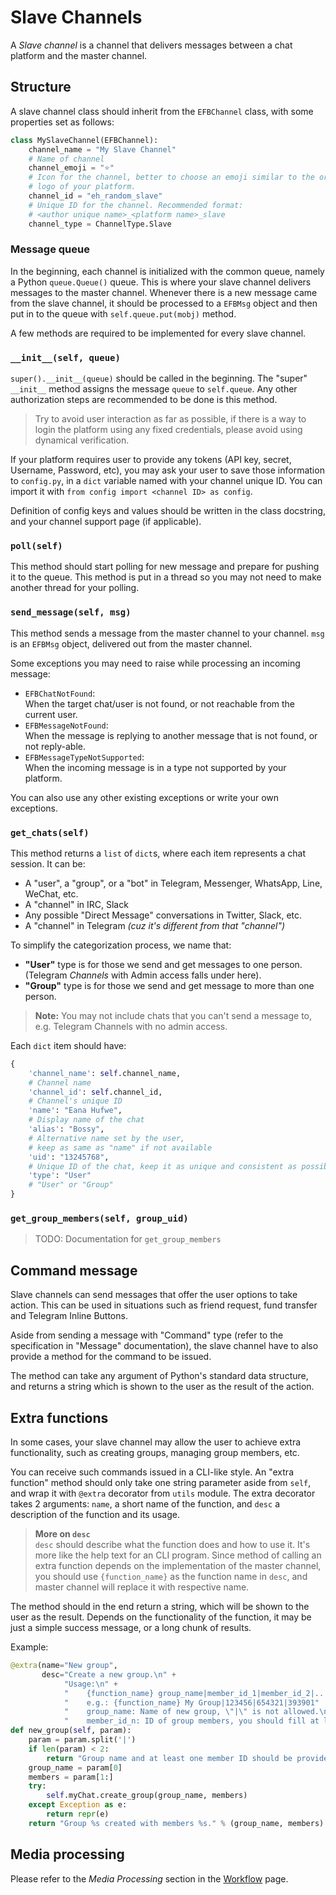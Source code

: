 # Slave Channels
A _Slave channel_ is a channel that delivers messages between a chat platform
and the master channel.

## Structure
A slave channel class should inherit from the `EFBChannel` class, with some properties set as follows:
```python
class MySlaveChannel(EFBChannel):
    channel_name = "My Slave Channel"
    # Name of channel
    channel_emoji = "⭐"
    # Icon for the channel, better to choose an emoji similar to the original
    # logo of your platform.
    channel_id = "eh_random_slave"
    # Unique ID for the channel. Recommended format:
    # <author unique name>_<platform name>_slave
    channel_type = ChannelType.Slave
```

### Message queue
In the beginning, each channel is initialized with the common queue, namely a Python `queue.Queue()` queue. This is where your slave channel delivers messages to the master channel. Whenever there is a new message came from the slave channel, it should be processed to a `EFBMsg` object and then put in to the queue with `self.queue.put(mobj)` method.

A few methods are required to be implemented for every slave channel.

### `__init__(self, queue)`
`super().__init__(queue)` should be called in the beginning. The "super" `__init__` method assigns the message `queue` to `self.queue`. Any other authorization steps are recommended to be done is this method.

> Try to avoid user interaction as far as possible, if there is a way to login the platform using any fixed credentials, please avoid using dynamical verification.

If your platform requires user to provide any tokens (API key, secret, Username, Password, etc), you may ask your user to save those information to `config.py`, in a `dict` variable named with your channel unique ID. You can import it with `from config import <channel ID> as config`.

Definition of config keys and values should be written in the class docstring, and your channel support page (if applicable).

### `poll(self)`
This method should start polling for new message and prepare for pushing it to the queue. This method is put in a thread so you may not need to make another thread for your polling.

### `send_message(self, msg)`
This method sends a message from the master channel to your channel. `msg` is an `EFBMsg` object, delivered out from the master channel.

Some exceptions you may need to raise while processing an incoming message:
* `EFBChatNotFound`:  
  When the target chat/user is not found, or not reachable from the current user.
* `EFBMessageNotFound`:  
  When the message is replying to another message that is not found, or not reply-able.
* `EFBMessageTypeNotSupported`:  
  When the incoming message is in a type not supported by your platform.

You can also use any other existing exceptions or write your own exceptions.

### `get_chats(self)`
This method returns a `list` of `dict`s, where each item represents a chat session. It can be:
* A "user", a "group", or a "bot" in Telegram, Messenger, WhatsApp, Line, WeChat, etc.
* A "channel" in IRC, Slack
* Any possible "Direct Message" conversations in Twitter, Slack, etc.
* A "channel" in Telegram _(cuz it's different from that "channel")_

To simplify the categorization process, we name that:
* __"User"__ type is for those we send and get messages to one person.  
(Telegram _Channels_ with Admin access falls under here).
* __"Group"__ type is for those we send and get message to more than one person.

> __Note:__ You may not include chats that you can't send a message to, e.g. Telegram Channels with no admin access.

Each `dict` item should have:
```python
{
    'channel_name': self.channel_name,
    # Channel name
    'channel_id': self.channel_id,
    # Channel's unique ID
    'name': "Eana Hufwe",
    # Display name of the chat
    'alias': "Bossy",
    # Alternative name set by the user,
    # keep as same as "name" if not available
    'uid': "13245768",
    # Unique ID of the chat, keep it as unique and consistent as possible
    'type': "User"
    # "User" or "Group"
}
```

### `get_group_members(self, group_uid)`

> TODO: Documentation for `get_group_members`

## Command message
Slave channels can send messages that offer the user options to take action. This can be used in situations such as friend request, fund transfer and Telegram Inline Buttons.

Aside from sending a message with "Command" type (refer to the specification in "Message" documentation), the slave channel have to also provide a method for the command to be issued.

The method can take any argument of Python's standard data structure, and returns a string which is shown to the user as the result of the action.

## Extra functions

In some cases, your slave channel may allow the user to achieve extra functionality, such as creating groups, managing group members, etc.

You can receive such commands issued in a CLI-like style. An "extra function" method should only take one string parameter aside from `self`, and wrap it with `@extra` decorator from `utils` module. The extra decorator takes 2 arguments: `name`, a short name of the function, and `desc` a description of the function and its usage.

> **More on `desc`**  
`desc` should describe what the function does and how to use it. It's more like the help text for an CLI program. Since method of calling an extra function depends on the implementation of the master channel, you should use `{function_name}` as the function name in `desc`, and master channel will replace it with respective name.

The method should in the end return a string, which will be shown to the user as the result. Depends on the functionality of the function, it may be just a simple success message, or a long chunk of results.

Example:
```python
@extra(name="New group",
       desc="Create a new group.\n" +
            "Usage:\n" +
            "    {function_name} group_name|member_id_1|member_id_2|...\n" +
            "    e.g.: {function_name} My Group|123456|654321|393901"
            "    group_name: Name of new group, \"|\" is not allowed.\n" +
            "    member_id_n: ID of group members, you should fill at least one.")
def new_group(self, param):
    param = param.split('|')
    if len(param) < 2:
        return "Group name and at least one member ID should be provided."
    group_name = param[0]
    members = param[1:]
    try:
        self.myChat.create_group(group_name, members)
    except Exception as e:
        return repr(e)
    return "Group %s created with members %s." % (group_name, members).
```

## Media processing
Please refer to the _Media Processing_ section in the [Workflow](workflow.md) page.
